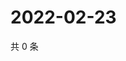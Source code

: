 # 2022-02-23

共 0 条

<!-- BEGIN WEIBO -->
<!-- 最后更新时间 Wed Feb 23 2022 10:31:36 GMT+0800 (China Standard Time) -->

<!-- END WEIBO -->
